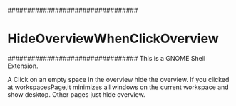 #################################
# HideOverviewWhenClickOverview #
#################################
  This is a GNOME Shell Extension.

  A Click on an empty space in the overview hide the overview. If you clicked at workspacesPage,it minimizes all windows on the current workspace and show desktop. Other pages just hide overview.
